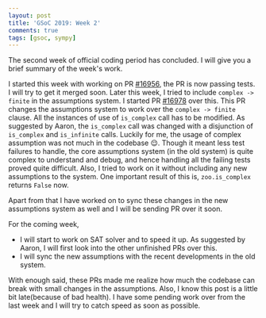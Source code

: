 ```yaml
---
layout: post
title: 'GSoC 2019: Week 2'
comments: true
tags: [gsoc, sympy]
---
```

The second week of official coding period has concluded. I will give you a brief summary of the week's work.

I started this week with working on PR [#16956](https://github.com/sympy/sympy/pull/16956), the PR is now passing tests. I will try to get it merged soon. Later this week, I tried to include `complex -> finite` in the assumptions system. I started PR [#16978](https://github.com/sympy/sympy/pull/16978) over this. This PR changes the assumptions system to work over the `complex -> finite` clause. All the instances of use of `is_complex` call has to be modified. As suggested by Aaron, the `is_complex` call was changed with a disjunction of `is_complex` and `is_infinite` calls. Luckily for me, the usage of complex assumption was not much in the codebase 😌. Though it meant less test failures to handle, the core assumptions system (in the old system) is quite complex to understand and debug, and hence handling all the failing tests proved quite difficult. Also, I tried to work on it without including any new assumptions to the system. One important result of this is, `zoo.is_complex` returns `False` now.

Apart from that I have worked on to sync these changes in the new assumptions system as well and I will be sending PR over it soon.

For the coming week,
* I will start to work on SAT solver and to speed it up. As suggested by Aaron, I will first look into the other unfinished PRs over this.
* I will sync the new assumptions with the recent developments in the old system.

With enough said, these PRs made me realize how much the codebase can break with small changes in the assumptions. Also, I know this post is a little bit late(because of bad health). I have some pending work over from the last week and I will try to catch speed as soon as possible.
